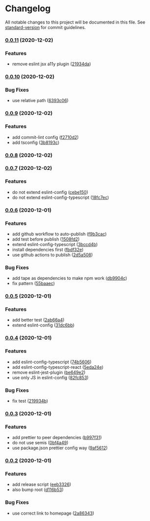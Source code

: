# Changelog

All notable changes to this project will be documented in this file. See [standard-version](https://github.com/conventional-changelog/standard-version) for commit guidelines.

### [0.0.11](https://github.com/john-d-pelingo/jdp-scripts/compare/v0.0.10...v0.0.11) (2020-12-02)


### Features

* remove eslint jsx a11y plugin ([21934da](https://github.com/john-d-pelingo/jdp-scripts/commit/21934dafa320bbebbd82e44a542b2dab3a4cbd2f))

### [0.0.10](https://github.com/john-d-pelingo/jdp-scripts/compare/v0.0.9...v0.0.10) (2020-12-02)


### Bug Fixes

* use relative path ([6393c06](https://github.com/john-d-pelingo/jdp-scripts/commit/6393c06776991fa69cbed679c1f06c47191983f4))

### [0.0.9](https://github.com/john-d-pelingo/jdp-scripts/compare/v0.0.8...v0.0.9) (2020-12-02)


### Features

* add commit-lint config ([f2710d2](https://github.com/john-d-pelingo/jdp-scripts/commit/f2710d2ffdfd819be6bb2c32dbcfd578bfd8aa64))
* add tsconfig ([3b8193c](https://github.com/john-d-pelingo/jdp-scripts/commit/3b8193ceaa2815ebe070756a11170dec62f81ced))

### [0.0.8](https://github.com/john-d-pelingo/jdp-scripts/compare/v0.0.7...v0.0.8) (2020-12-02)

### [0.0.7](https://github.com/john-d-pelingo/jdp-scripts/compare/v0.0.6...v0.0.7) (2020-12-02)


### Features

* do not extend eslint-config ([cebe150](https://github.com/john-d-pelingo/jdp-scripts/commit/cebe1508dee21086e635e7b672694178796c8876))
* do not extend eslint-config-typescript ([18fc7ec](https://github.com/john-d-pelingo/jdp-scripts/commit/18fc7ecd41c768068a65b35a602be1554658ce50))

### [0.0.6](https://github.com/john-d-pelingo/jdp-scripts/compare/v0.0.5...v0.0.6) (2020-12-01)


### Features

* add github workflow to auto-publish ([f9b3cac](https://github.com/john-d-pelingo/jdp-scripts/commit/f9b3cacd1ef0246c03e874ee21102b52ee6652ad))
* add test before publish ([1508fd2](https://github.com/john-d-pelingo/jdp-scripts/commit/1508fd2e990b4c4accd275efe74826631ea6990b))
* extend eslint-config-typescript ([3bccd4b](https://github.com/john-d-pelingo/jdp-scripts/commit/3bccd4b38af9e80b64ab0671be06464d9166fa52))
* install dependencies first ([fbdf32e](https://github.com/john-d-pelingo/jdp-scripts/commit/fbdf32e9ed48532e59339c66cdd30716c7437d9e))
* use github actions to publish ([2d5a508](https://github.com/john-d-pelingo/jdp-scripts/commit/2d5a508d1bb18254c5f4041780aa99d499145453))


### Bug Fixes

* add tape as dependencies to make npm work ([db9904c](https://github.com/john-d-pelingo/jdp-scripts/commit/db9904cd58822a4d8d10f1f4bf8a02691afe99bf))
* fix pattern ([55baaec](https://github.com/john-d-pelingo/jdp-scripts/commit/55baaec161fe0b9aabb3c6d9d4344c7597ee27da))

### [0.0.5](https://github.com/john-d-pelingo/jdp-scripts/compare/v0.0.4...v0.0.5) (2020-12-01)


### Features

* add better test ([2ab66a4](https://github.com/john-d-pelingo/jdp-scripts/commit/2ab66a4210842b5907b07917b44bcb4a8f1ad552))
* extend eslint-config ([31dc6bb](https://github.com/john-d-pelingo/jdp-scripts/commit/31dc6bb56ff7382499a664914b6f1f7f095b9b46))

### [0.0.4](https://github.com/john-d-pelingo/jdp-scripts/compare/v0.0.3...v0.0.4) (2020-12-01)


### Features

* add eslint-config-typescript ([74b5606](https://github.com/john-d-pelingo/jdp-scripts/commit/74b5606daf48a12a7c09cebd27378f37072158de))
* add eslint-config-typescript-react ([5eda24e](https://github.com/john-d-pelingo/jdp-scripts/commit/5eda24e744dcb25017c47386722905c88d18bb2d))
* remove eslint-jest-plugin ([be649e2](https://github.com/john-d-pelingo/jdp-scripts/commit/be649e20218cd4bf54e7cd16b7aaa487c4ffa9f7))
* use only JS in eslint-config ([82fc853](https://github.com/john-d-pelingo/jdp-scripts/commit/82fc8537482e00e5e9b77c18754b295308a6d28d))


### Bug Fixes

* fix test ([219934b](https://github.com/john-d-pelingo/jdp-scripts/commit/219934b8ec2832900ac9821b28001e1fd16c11dc))

### [0.0.3](https://github.com/john-d-pelingo/jdp-scripts/compare/v0.0.2...v0.0.3) (2020-12-01)


### Features

* add prettier to peer dependencies ([b997f31](https://github.com/john-d-pelingo/jdp-scripts/commit/b997f315716e064f22781eab310950b4d9a27f76))
* do not use semis ([0bf4a49](https://github.com/john-d-pelingo/jdp-scripts/commit/0bf4a49f003e7ad95e89b8d2edf207908b6d5038))
* use package.json prettier config way ([9af5612](https://github.com/john-d-pelingo/jdp-scripts/commit/9af561264b9c0b2800dcc96537b418eb03a8f7a3))

### [0.0.2](https://github.com/john-d-pelingo/jdp-scripts/compare/v0.0.1...v0.0.2) (2020-12-01)


### Features

* add release script ([eeb3326](https://github.com/john-d-pelingo/jdp-scripts/commit/eeb3326b34bef533b80248ca8d9b6b540b9efc07))
* also bump root ([d116b53](https://github.com/john-d-pelingo/jdp-scripts/commit/d116b53a2660084f3e4d09f5b37dd5477b5f1986))


### Bug Fixes

* use correct link to homepage ([2a86343](https://github.com/john-d-pelingo/jdp-scripts/commit/2a8634388262a08fd01cc05633ae1f602e5b903f))
